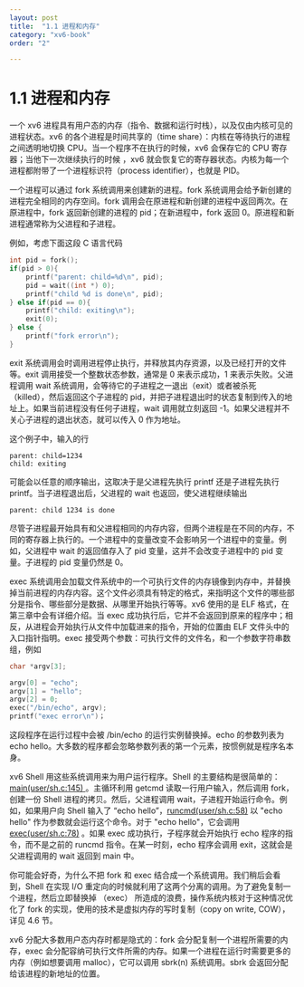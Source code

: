 ```yaml
---
layout: post
title:  "1.1 进程和内存"
category: "xv6-book"
order: "2"

---
```




# 1.1 进程和内存

一个 xv6 进程具有用户态的内存（指令、数据和运行时栈），以及仅由内核可见的进程状态。xv6 的各个进程是时间共享的（time share）：内核在等待执行的进程之间透明地切换 CPU。当一个程序不在执行的时候，xv6 会保存它的 CPU 寄存器；当他下一次继续执行的时候 ，xv6 就会恢复它的寄存器状态。内核为每一个进程都附带了一个进程标识符（process identifier），也就是 PID。

一个进程可以通过 fork 系统调用来创建新的进程。fork 系统调用会给予新创建的进程完全相同的内存空间。fork 调用会在原进程和新创建的进程中返回两次。在原进程中，fork 返回新创建的进程的 pid；在新进程中，fork 返回 0。原进程和新进程通常称为父进程和子进程。

例如，考虑下面这段 C 语言代码

``````c
int pid = fork();
if(pid > 0){
    printf("parent: child=%d\n", pid);
    pid = wait((int *) 0);
    printf("child %d is done\n", pid);
} else if(pid == 0){
    printf("child: exiting\n");
    exit(0);
} else {
    printf("fork error\n");
}
``````

exit 系统调用会时调用进程停止执行，并释放其内存资源，以及已经打开的文件等。exit 调用接受一个整数状态参数，通常是 0 来表示成功，1 来表示失败。父进程调用 wait 系统调用，会等待它的子进程之一退出（exit）或者被杀死（killed），然后返回这个子进程的 pid，并把子进程退出时的状态复制到传入的地址上。如果当前进程没有任何子进程，wait 调用就立刻返回 -1。如果父进程并不关心子进程的退出状态，就可以传入 0 作为地址。

这个例子中，输入的行

``````
parent: child=1234
child: exiting
``````

可能会以任意的顺序输出，这取决于是父进程先执行 printf 还是子进程先执行 printf。当子进程退出后，父进程的 wait 也返回，使父进程继续输出

``````
parent: child 1234 is done
``````

尽管子进程最开始具有和父进程相同的内存内容，但两个进程是在不同的内存，不同的寄存器上执行的。一个进程中的变量改变不会影响另一个进程中的变量。例如，父进程中 wait 的返回值存入了 pid 变量，这并不会改变子进程中的 pid 变量。子进程的 pid 变量仍然是 0。

exec 系统调用会加载文件系统中的一个可执行文件的内存镜像到内存中，并替换掉当前进程的内存内容。这个文件必须具有特定的格式，来指明这个文件的哪些部分是指令、哪些部分是数据、从哪里开始执行等等。xv6 使用的是 ELF 格式，在第三章中会有详细介绍。当 exec 成功执行后，它并不会返回到原来的程序中；相反，从进程会开始执行从文件中加载进来的指令，开始的位置由 ELF 文件头中的入口指针指明。exec 接受两个参数：可执行文件的文件名，和一个参数字符串数组，例如

``````c
char *argv[3];

argv[0] = "echo";
argv[1] = "hello";
argv[2] = 0;
exec("/bin/echo", argv);
printf("exec error\n")；
``````

这段程序在运行过程中会被 /bin/echo 的运行实例替换掉。echo 的参数列表为 echo hello。大多数的程序都会忽略参数列表的第一个元素，按惯例就是程序名本身。

xv6 Shell 用这些系统调用来为用户运行程序。Shell 的主要结构是很简单的：[main(user/sh.c:145) ](https://github.com/mit-pdos/xv6-riscv/blob/riscv/user/sh.c#L145) 。主循环利用 getcmd 读取一行用户输入，然后调用 fork，创建一份 Shell 进程的拷贝。然后，父进程调用 wait，子进程开始运行命令。例如，如果用户向 Shell 输入了 “echo hello”，[runcmd(user/sh.c:58)](https://github.com/mit-pdos/xv6-riscv/blob/riscv/user/sh.c#L58) 以 "echo hello" 作为参数就会运行这个命令。对于 "echo hello"，它会调用 [exec(user/sh.c:78)](https://github.com/mit-pdos/xv6-riscv/blob/riscv/user/sh.c#L78) 。如果 exec 成功执行，子程序就会开始执行 echo 程序的指令，而不是之前的 runcmd 指令。在某一时刻，echo 程序会调用 exit，这就会是父进程调用的 wait 返回到 main 中。

你可能会好奇，为什么不把 fork 和 exec 结合成一个系统调用。我们稍后会看到，Shell 在实现 I/O 重定向的时候就利用了这两个分离的调用。为了避免复制一个进程，然后立即替换掉 （exec） 所造成的浪费，操作系统内核对于这种情况优化了 fork 的实现，使用的技术是虚拟内存的写时复制（copy on write, COW），详见 4.6 节。

xv6 分配大多数用户态内存时都是隐式的：fork 会分配复制一个进程所需要的内存，exec 会分配容纳可执行文件所需的内存。如果一个进程在运行时需要更多的内存（例如想要调用 malloc），它可以调用 sbrk(n) 系统调用。sbrk 会返回分配给该进程的新地址的位置。